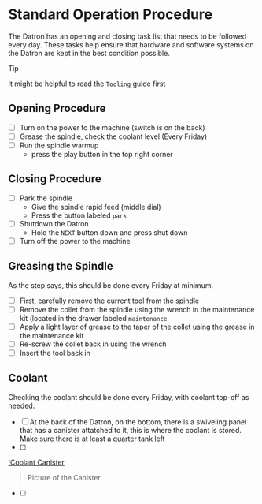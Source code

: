 # Standard Operation Procedure
The Datron has an opening and closing task list that needs to be followed every day. These tasks help ensure that hardware and software systems on the Datron are kept in the best condition possible.

> [!TIP]
> It might be helpful to read the `Tooling` guide first

## Opening Procedure
- [ ] Turn on the power to the machine (switch is on the back)
- [ ] Grease the spindle, check the coolant level (Every Friday)
- [ ] Run the spindle warmup
  - press the play button in the top right corner

## Closing Procedure
- [ ] Park the spindle
  - Give the spindle rapid feed (middle dial)
  - Press the button labeled `park`
- [ ] Shutdown the Datron
  - Hold the `NEXT` button down and press shut down
- [ ] Turn off the power to the machine

## Greasing the Spindle
As the step says, this should be done every Friday at minimum.
- [ ] First, carefully remove the current tool from the spindle
- [ ] Remove the collet from the spindle using the wrench in the maintenance kit (located in the drawer labeled `maintenance`
- [ ] Apply a light layer of grease to the taper of the collet using the grease in the maintenance kit
- [ ] Re-screw the collet back in using the wrench
- [ ] Insert the tool back in

## Coolant
Checking the coolant should be done every Friday, with coolant top-off as needed.
- [ ] At the back of the Datron, on the bottom, there is a swiveling panel that has a canister attatched to it, this is where the coolant is stored. Make sure there is at least a quarter tank left
- [ ] 
[!Coolant Canister](../assets/coolant.png)
> Picture of the Canister

- [ ]
